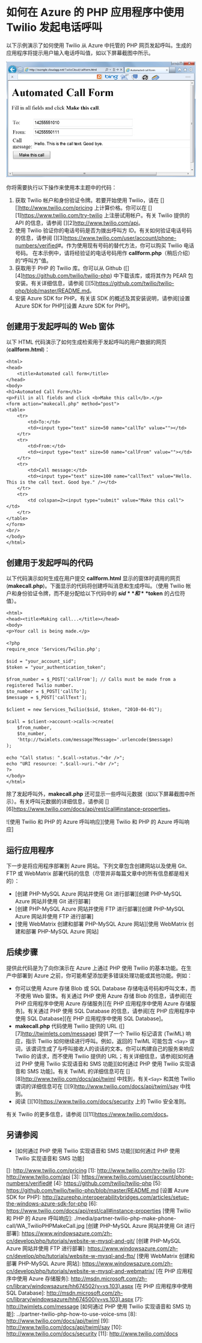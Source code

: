 <properties title="How to make a phone call from Twilio (PHP) - Azure" pageTitle="How to make a phone call from Twilio (PHP) - Azure" metaKeywords="Azure PHP Twilio, Azure Twilio, Azure phone calls, Azure twilio, Azure SMS, Azure SMS, Azure voice calls, azure voice calls, Azure text messages, Azure text messages, PHP twilio Azure" description="Learn how to make a phone call and send a SMS message with the Twilio API service on Azure. Samples are for PHP application." documentationCenter="PHP" services="" solutions="" videoId="" scriptId="" authors="robmcm" manager="wpickett" editor="mollybos" />

# 如何在 Azure 的 PHP 应用程序中使用 Twilio 发起电话呼叫

以下示例演示了如何使用 Twilio 从 Azure 中托管的 PHP 网页发起呼叫。生成的应用程序将提示用户输入电话呼叫值，如以下屏幕截图中所示。

![使用 Twilio 和 PHP 的 Azure 呼叫窗体][使用 Twilio 和 PHP 的 Azure 呼叫窗体]

你将需要执行以下操作来使用本主题中的代码：

1.  获取 Twilio 帐户和身份验证令牌。若要开始使用 Twilio，请在 [][]<http://www.twilio.com/pricing></a> 上计算价格。你可以在 [][1]<https://www.twilio.com/try-twilio></a> 上注册试用帐户。有关 Twilio 提供的 API 的信息，请参阅 [][2]<http://www.twilio.com/api></a>。
2.  使用 Twilio 验证你的电话号码是否为拨出呼叫方 ID。有关如何验证电话号码的信息，请参阅 [][3]<https://www.twilio.com/user/account/phone-numbers/verified>\#</a>。作为使用现有号码的替代方法，你可以购买 Twilio 电话号码。
    在本示例中，请将经验证的电话号码用作 **callform.php**（稍后介绍）的“呼叫方”值。
3.  获取用于 PHP 的 Twilio 库。你可以从 Github ([][4]<https://github.com/twilio/twilio-php></a>) 中下载该库，或将其作为 PEAR 包安装。有关详细信息，请参阅 [][5]<https://github.com/twilio/twilio-php/blob/master/README.md></a>。
4.  安装 Azure SDK for PHP。有关该 SDK 的概述及其安装说明，请参阅[设置 Azure SDK for PHP][设置 Azure SDK for PHP]。

## 创建用于发起呼叫的 Web 窗体

以下 HTML 代码演示了如何生成检索用于发起呼叫的用户数据的网页 (**callform.html**)：

    <html>
    <head>
        <title>Automated call form</title>
    </head>
    <body>
    <h1>Automated Call Form</h1>
    <p>Fill in all fields and click <b>Make this call</b>.</p>
    <form action="makecall.php" method="post">
    <table>
        <tr>
            <td>To:</td>
            <td><input type="text" size=50 name="callTo" value=""></td>
        </tr>
        <tr>
            <td>From:</td>
            <td><input type="text" size=50 name="callFrom" value=""></td>
        </tr>
        <tr>
            <td>Call message:</td>
            <td><input type="text" size=100 name="callText" value="Hello. This is the call text. Good bye." /></td>
        </tr>
        <tr>
            <td colspan=2><input type="submit" value="Make this call"></td>
        </tr>
    </table>
    </form>
    <br/>
    </body>
    </html>

## 创建用于发起呼叫的代码

以下代码演示如何生成在用户提交 **callform.html** 显示的窗体时调用的网页 (**makecall.php**)。下面显示的代码将创建呼叫消息和生成呼叫。（使用 Twilio 帐户和身份验证令牌，而不是分配给以下代码中的 **$sid** 和 **$token** 的占位符值）。

    <html>
    <head><title>Making call...</title></head>
    <body>
    <p>Your call is being made.</p>

    <?php
    require_once 'Services/Twilio.php';

    $sid = "your_account_sid";
    $token = "your_authentication_token";

    $from_number = $_POST['callFrom']; // Calls must be made from a registered Twilio number.
    $to_number = $_POST['callTo'];
    $message = $_POST['callText'];

    $client = new Services_Twilio($sid, $token, "2010-04-01");

    $call = $client->account->calls->create(
        $from_number, 
        $to_number,
        'http://twimlets.com/message?Message='.urlencode($message)
    );

    echo "Call status: ".$call->status."<br />";
    echo "URI resource: ".$call->uri."<br />";
    ?>
    </body>
    </html>

除了发起呼叫外，**makecall.php** 还可显示一些呼叫元数据（如以下屏幕截图中所示）。有关呼叫元数据的详细信息，请参阅 [][6]<https://www.twilio.com/docs/api/rest/call#instance-properties></a>。

![使用 Twilio 和 PHP 的 Azure 呼叫响应][使用 Twilio 和 PHP 的 Azure 呼叫响应]

## 运行应用程序

下一步是将应用程序部署到 Azure 网站。下列文章包含创建网站以及使用 Git、FTP 或 WebMatrix 部署代码的信息（尽管并非每篇文章中的所有信息都是相关的）：

-   [创建 PHP-MySQL Azure 网站并使用 Git 进行部署][创建 PHP-MySQL Azure 网站并使用 Git 进行部署]
-   [创建 PHP-MySQL Azure 网站并使用 FTP 进行部署][创建 PHP-MySQL Azure 网站并使用 FTP 进行部署]
-   [使用 WebMatrix 创建和部署 PHP-MySQL Azure 网站][使用 WebMatrix 创建和部署 PHP-MySQL Azure 网站]

## 后续步骤

提供此代码是为了向你演示在 Azure 上通过 PHP 使用 Twilio 的基本功能。在生产中部署到 Azure 之前，你可能希望添加更多错误处理功能或其他功能。例如：

-   你可以使用 Azure 存储 Blob 或 SQL Database 存储电话号码和呼叫文本，而不使用 Web 窗体。有关通过 PHP 使用 Azure 存储 Blob 的信息，请参阅[在 PHP 应用程序中使用 Azure 存储服务][在 PHP 应用程序中使用 Azure 存储服务]。有关通过 PHP 使用 SQL Database 的信息，请参阅[在 PHP 应用程序中使用 SQL Database][在 PHP 应用程序中使用 SQL Database]。
-   **makecall.php** 代码使用 Twilio 提供的 URL ([][7]<http://twimlets.com/message></a>) 提供了一个 Twilio 标记语言 (TwiML) 响应，指示 Twilio 如何继续进行呼叫。例如，返回的 TwiML 可能包含 `<Say>` 谓词，该谓词生成了与呼叫接收人的谈话的文本。你可以构建自己的服务来响应 Twilio 的请求，而不使用 Twilio 提供的 URL；有关详细信息，请参阅[如何通过 PHP 使用 Twilio 实现语音和 SMS 功能][如何通过 PHP 使用 Twilio 实现语音和 SMS 功能]。有关 TwiML 的详细信息可在 [][8]<http://www.twilio.com/docs/api/twiml></a> 中找到，有关`<Say>` 和其他 Twilio 谓词的详细信息可在 [][9]<http://www.twilio.com/docs/api/twiml/say></a> 中找到。
-   阅读 [][10]<https://www.twilio.com/docs/security></a> 上的 Twilio 安全准则。

有关 Twilio 的更多信息，请参阅 [][11]<https://www.twilio.com/docs></a>。

## 另请参阅

-   [如何通过 PHP 使用 Twilio 实现语音和 SMS 功能][如何通过 PHP 使用 Twilio 实现语音和 SMS 功能]

  [使用 Twilio 和 PHP 的 Azure 呼叫窗体]: ./media/partner-twilio-php-make-phone-call/WA_TwilioPHPCallForm.jpg
  []: http://www.twilio.com/pricing
  [1]: http://www.twilio.com/try-twilio
  [2]: http://www.twilio.com/api
  [3]: https://www.twilio.com/user/account/phone-numbers/verified#
  [4]: https://github.com/twilio/twilio-php
  [5]: https://github.com/twilio/twilio-php/blob/master/README.md
  [设置 Azure SDK for PHP]: http://azurephp.interoperabilitybridges.com/articles/setup-the-windows-azure-sdk-for-php
  [6]: https://www.twilio.com/docs/api/rest/call#instance-properties
  [使用 Twilio 和 PHP 的 Azure 呼叫响应]: ./media/partner-twilio-php-make-phone-call/WA_TwilioPHPMakeCall.jpg
  [创建 PHP-MySQL Azure 网站并使用 Git 进行部署]: https://www.windowsazure.com/zh-cn/develop/php/tutorials/website-w-mysql-and-git/
  [创建 PHP-MySQL Azure 网站并使用 FTP 进行部署]: https://www.windowsazure.com/zh-cn/develop/php/tutorials/website-w-mysql-and-ftp/
  [使用 WebMatrix 创建和部署 PHP-MySQL Azure 网站]: https://www.windowsazure.com/zh-cn/develop/php/tutorials/website-w-mysql-and-webmatrix/
  [在 PHP 应用程序中使用 Azure 存储服务]: http://msdn.microsoft.com/zh-cn/library/windowsazure/hh674502(v=vs.103).aspx
  [在 PHP 应用程序中使用 SQL Database]: http://msdn.microsoft.com/zh-cn/library/windowsazure/hh674500(v=vs.103).aspx
  [7]: http://twimlets.com/message
  [如何通过 PHP 使用 Twilio 实现语音和 SMS 功能]: ../partner-twilio-php-how-to-use-voice-sms
  [8]: http://www.twilio.com/docs/api/twiml
  [9]: http://www.twilio.com/docs/api/twiml/say
  [10]: http://www.twilio.com/docs/security
  [11]: http://www.twilio.com/docs
